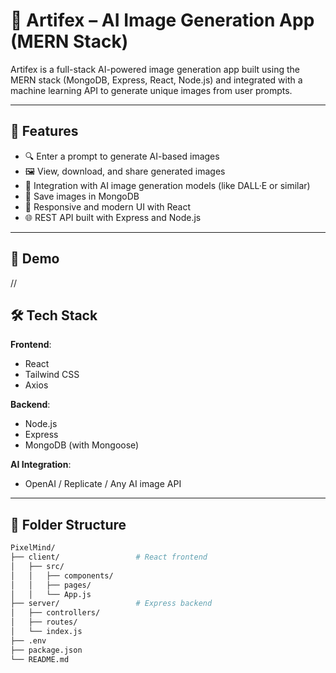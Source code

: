 # 🧠 Artifex – AI Image Generation App (MERN Stack)

Artifex is a full-stack AI-powered image generation app built using the MERN stack (MongoDB, Express, React, Node.js) and integrated with a machine learning API to generate unique images from user prompts.

---

## 🚀 Features

- 🔍 Enter a prompt to generate AI-based images
- 🖼 View, download, and share generated images
- 🧠 Integration with AI image generation models (like DALL·E or similar)
- 💾 Save images in MongoDB
- 📡 Responsive and modern UI with React
- 🌐 REST API built with Express and Node.js

---

## 📸 Demo
//



## 🛠️ Tech Stack

**Frontend**:
- React
- Tailwind CSS
- Axios

**Backend**:
- Node.js
- Express
- MongoDB (with Mongoose)

**AI Integration**:
- OpenAI / Replicate / Any AI image API

---

## 📂 Folder Structure

```bash
PixelMind/
├── client/                 # React frontend
│   ├── src/
│   │   ├── components/
│   │   ├── pages/
│   │   └── App.js
├── server/                 # Express backend
│   ├── controllers/
│   ├── routes/
│   └── index.js
├── .env
├── package.json
└── README.md

